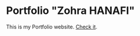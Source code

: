 # Portfolio "Zohra HANAFI"
This is my Portfolio website. [Check it](https://zohrahanafi.github.io/Portfolio/).
